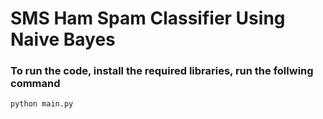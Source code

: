 # SMS Ham Spam Classifier Using Naive Bayes
### To run the code, install the required libraries, run the follwing command
`python main.py`
